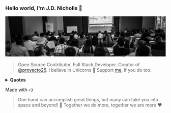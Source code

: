 ### Hello world, I'm J.D. Nicholls 👋

![GitHub Profile](https://github.com/jdnichollsc/jdnichollsc/blob/master/profile.jpeg?raw=true)
> Open Source Contributor, Full Stack Developer. Creator of [@proyecto26](https://github.com/proyecto26). I believe in Unicorns 🦄 Support [me](https://github.com/sponsors/jdnichollsc), if you do too.

<details>
  <summary><b>Quotes</b></summary>

- 🌱 To be, or not to be, that's not the dilemma... Let it be!
- 🌌 The universe is order from chaos, a beautiful contradiction
- 🌎 Our comfort zone is the Earth
- 🐛 Anyone who doesn't use GitHub for inspiration is doomed to repeat the same mistakes
- 🥟 Something better than empanadas? The tickles
- 👯 Blood makes us relatives but our feelings make us a Family
- 💬 You cannot help someone who doesn't want to be helped
- 🏫 A world that doesn't care about the education of people, so people don't care about the world... just say!
- 🧠 And always make sure that your mind is a Universe of wonderful things to know...
- 🤔 When you think that the world is a lonely place, remember that you will always have yourself and it is really the only thing you need to be happy
- 🙏 Muchas personas han pasado por mi vida al tratar de encontrar algo especial afuera, y realmente me alegra porque me han permitido darme cuenta lo especial que soy, de que soy alguien que ve lo que otros no, y no tengo que vivir al modo que otros quieran, sino al que me haga realmente feliz, vivir para mi... así que vive tu vida y sé feliz, porque no tienes que ajustarte a nadie más que a ti mismo!
- 🔭 Para otros los errores de uno pueden parecer estúpidos, y más porque la mayoría juzga con lo que ve a primera vista, pero no hay diamante perfecto que se haya hecho sin tenerse que haber pulido bastante primero, es por eso que cagarla es bueno si aprendes de tus errores de manera temprana, si forjas unas bases solidas para luego crecer hasta donde te lo propongas, porque en cambio hay gente en la vida que cree que lo ha hecho todo perfecto, a su modo, que sus acciones no contemplan errores, y la mayoría no llegan a tener un gran propósito e impacto en la vida de otros. Aveces tienes que ser ese ejemplo, el que más ha sufrido, el que más ha caído pero que te has levantado de nuevo con la ayuda de Dios, para ser quien le enseñe a todos algo que no habían visto, sin soberbia y con la humildad de saber todo lo que te costó para llegar a donde te encuentras... así que mira con otros ojos, no te deprimas por el ahora que es temporal, concentra tus ojos en el futuro porque para eso tienes tiempo, para descubrir hasta donde podrás llegar y el impacto que tendrás en la vida de los demás, porque al final somos una pequeña luz en todo este basto Universo.
</details>

Made with `<3`

> One hand can accomplish great things, but many can take you into space and beyond! 🌌 Together we do more, together we are more ❤️
<!--
**jdnichollsc/jdnichollsc** is a ✨ _special_ ✨ repository because its `README.md` (this file) appears on your GitHub profile.

Here are some ideas to get you started:

- 🔭 I’m currently working on ...
- 🌱 I’m currently learning ...
- 👯 I’m looking to collaborate on ...
- 🤔 I’m looking for help with ...
- 💬 Ask me about ...
- 📫 How to reach me: ...
- 😄 Pronouns: ...
- ⚡ Fun fact: ...
-->
